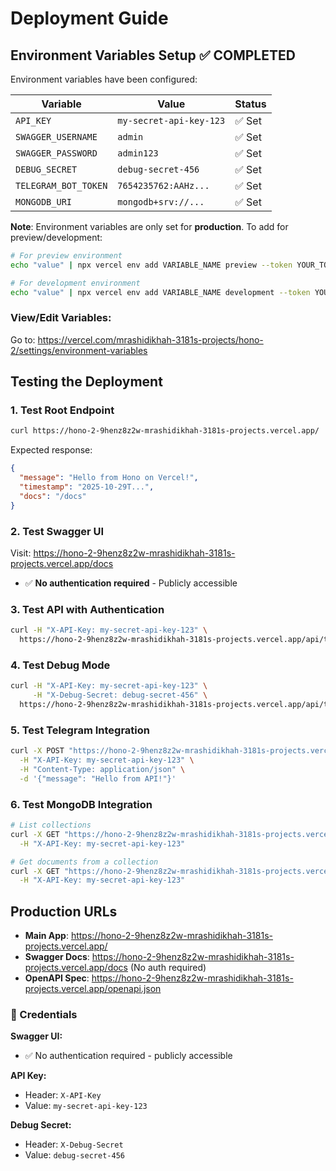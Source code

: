 # Deployment Guide

## Environment Variables Setup ✅ COMPLETED

Environment variables have been configured:

| Variable | Value | Status |
|----------|-------|--------|
| `API_KEY` | `my-secret-api-key-123` | ✅ Set |
| `SWAGGER_USERNAME` | `admin` | ✅ Set |
| `SWAGGER_PASSWORD` | `admin123` | ✅ Set |
| `DEBUG_SECRET` | `debug-secret-456` | ✅ Set |
| `TELEGRAM_BOT_TOKEN` | `7654235762:AAHz...` | ✅ Set |
| `MONGODB_URI` | `mongodb+srv://...` | ✅ Set |

**Note**: Environment variables are only set for **production**. To add for preview/development:

```bash
# For preview environment
echo "value" | npx vercel env add VARIABLE_NAME preview --token YOUR_TOKEN

# For development environment
echo "value" | npx vercel env add VARIABLE_NAME development --token YOUR_TOKEN
```

### View/Edit Variables:

Go to: https://vercel.com/mrashidikhah-3181s-projects/hono-2/settings/environment-variables

## Testing the Deployment

### 1. Test Root Endpoint
```bash
curl https://hono-2-9henz8z2w-mrashidikhah-3181s-projects.vercel.app/
```

Expected response:
```json
{
  "message": "Hello from Hono on Vercel!",
  "timestamp": "2025-10-29T...",
  "docs": "/docs"
}
```

### 2. Test Swagger UI
Visit: https://hono-2-9henz8z2w-mrashidikhah-3181s-projects.vercel.app/docs
- ✅ **No authentication required** - Publicly accessible

### 3. Test API with Authentication
```bash
curl -H "X-API-Key: my-secret-api-key-123" \
  https://hono-2-9henz8z2w-mrashidikhah-3181s-projects.vercel.app/api/test/error
```

### 4. Test Debug Mode
```bash
curl -H "X-API-Key: my-secret-api-key-123" \
     -H "X-Debug-Secret: debug-secret-456" \
  https://hono-2-9henz8z2w-mrashidikhah-3181s-projects.vercel.app/api/test/error
```

### 5. Test Telegram Integration
```bash
curl -X POST "https://hono-2-9henz8z2w-mrashidikhah-3181s-projects.vercel.app/api/telegram/send" \
  -H "X-API-Key: my-secret-api-key-123" \
  -H "Content-Type: application/json" \
  -d '{"message": "Hello from API!"}'
```

### 6. Test MongoDB Integration
```bash
# List collections
curl -X GET "https://hono-2-9henz8z2w-mrashidikhah-3181s-projects.vercel.app/api/mongodb/collections" \
  -H "X-API-Key: my-secret-api-key-123"

# Get documents from a collection
curl -X GET "https://hono-2-9henz8z2w-mrashidikhah-3181s-projects.vercel.app/api/mongodb/test_collection" \
  -H "X-API-Key: my-secret-api-key-123"
```

## Production URLs

- **Main App**: https://hono-2-9henz8z2w-mrashidikhah-3181s-projects.vercel.app/
- **Swagger Docs**: https://hono-2-9henz8z2w-mrashidikhah-3181s-projects.vercel.app/docs (No auth required)
- **OpenAPI Spec**: https://hono-2-9henz8z2w-mrashidikhah-3181s-projects.vercel.app/openapi.json

### 🔐 Credentials

**Swagger UI:**
- ✅ No authentication required - publicly accessible

**API Key:**
- Header: `X-API-Key`
- Value: `my-secret-api-key-123`

**Debug Secret:**
- Header: `X-Debug-Secret`
- Value: `debug-secret-456`

